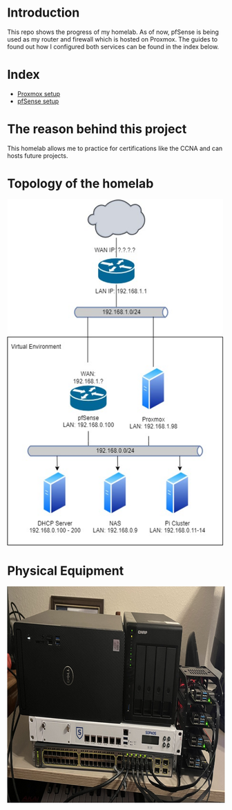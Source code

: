 # Introduction
This repo shows the progress of my homelab. As of now, pfSense is being used as my router and firewall which is hosted on Proxmox. The guides to found out how I configured both services can be found in the index below.

# Index 
- [Proxmox setup](https://github.com/CoreyCBurton/Homelab/blob/main/ProxMox_Setup.md)
- [pfSense setup](https://github.com/CoreyCBurton/Homelab/blob/main/pfSense_Setup.md)

# The reason behind this project
This homelab allows me to practice for certifications like the CCNA and can hosts future projects.

# Topology of the homelab
<img src="https://github.com/CoreyCBurton/Homelab/blob/main/Pictures/HomeLab_Toplogy_1.11.22.jpg" width="500" height="800">

# Physical Equipment
<img src="https://github.com/CoreyCBurton/Homelab/blob/main/Pictures/Homelab_1.11.22.jpg" width="1000" height="500">
